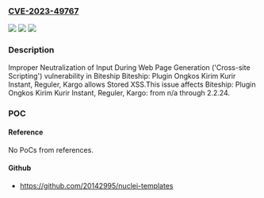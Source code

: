 ### [CVE-2023-49767](https://cve.mitre.org/cgi-bin/cvename.cgi?name=CVE-2023-49767)
![](https://img.shields.io/static/v1?label=Product&message=Biteship%3A%20Plugin%20Ongkos%20Kirim%20Kurir%20Instant%2C%20Reguler%2C%20Kargo&color=blue)
![](https://img.shields.io/static/v1?label=Version&message=n%2Fa%3C%3D%202.2.24%20&color=brighgreen)
![](https://img.shields.io/static/v1?label=Vulnerability&message=CWE-79%20Improper%20Neutralization%20of%20Input%20During%20Web%20Page%20Generation%20('Cross-site%20Scripting')&color=brighgreen)

### Description

Improper Neutralization of Input During Web Page Generation ('Cross-site Scripting') vulnerability in Biteship Biteship: Plugin Ongkos Kirim Kurir Instant, Reguler, Kargo allows Stored XSS.This issue affects Biteship: Plugin Ongkos Kirim Kurir Instant, Reguler, Kargo: from n/a through 2.2.24.

### POC

#### Reference
No PoCs from references.

#### Github
- https://github.com/20142995/nuclei-templates

